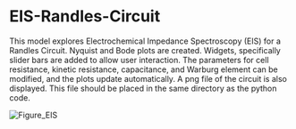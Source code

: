 
# EIS-Randles-Circuit
This model explores Electrochemical Impedance Spectroscopy (EIS) for a Randles Circuit.  Nyquist and Bode plots are created.  Widgets, specifically slider bars are added to allow user interaction.  The parameters for cell resistance, kinetic resistance, capacitance, and Warburg element can be modified, and the plots update automatically.  A png file of the circuit is also displayed.  This file should be placed in the same directory as the python code.

![Figure_EIS](https://user-images.githubusercontent.com/75796436/103444236-c90cc600-4c34-11eb-8898-911b5eedcc7d.png)
